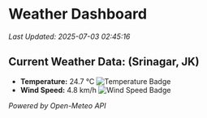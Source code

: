 
# Weather Dashboard

_Last Updated: 2025-07-03 02:45:16_

## Current Weather Data: (Srinagar, JK)
- **Temperature:** 24.7 °C ![Temperature Badge](https://img.shields.io/badge/Temperature-Medium%20Temp-green)
- **Wind Speed:** 4.8 km/h ![Wind Speed Badge](https://img.shields.io/badge/Wind%20Speed-Light%20Wind-blue)

*Powered by Open-Meteo API*
